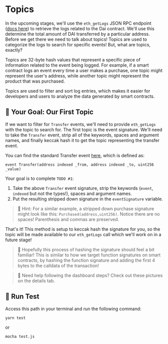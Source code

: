 # Topics

In the upcoming stages, we'll use the `eth_getLogs` JSON RPC endpoint ([docs here](https://docs.alchemy.com/reference/eth-getlogs)) to retrieve the logs related to the Dai contract. We'll use this determine the total amount of DAI transferred by a particular address. Before we get there we need to talk about topics! Topics are used to categorize the logs to search for specific events! But, what are topics, exactly?

Topics are 32-byte hash values that represent a specific piece of information related to the event being logged. For example, if a smart contract logs an event every time a user makes a purchase, one topic might represent the user's address, while another topic might represent the product that was purchased.

Topics are used to filter and sort log entries, which makes it easier for developers and users to analyze the data generated by smart contracts.

## 🏁 Your Goal: Our First Topic

If we want to filter for `Transfer` events, we'll need to provide `eth_getLogs` with the topic to search for. The first topic is the event signature. We'll need to take the `Transfer` event, strip all of the keywords, spaces and argument names, and finally keccak hash it to get the topic representing the transfer event.

You can find the standard Transfer event [here](https://eips.ethereum.org/EIPS/eip-20#events), which is defined as:

```solidity
event Transfer(address indexed _from, address indexed _to, uint256 _value)
```

Your goal is to complete `TODO #1`:

1. Take the above `Transfer` event signature, strip the keywords (`event`, `indexed` but not the types!), spaces and argument names.
2. Put the resulting stripped down signature in the `eventSignature` variable.

> 💭 Hint: For a similar example, a stripped down purchase signature might look like this: `Purchased(address,uint256)`. Notice there are no spaces! Parenthesis and commas are preserved.

That's it! This method is setup to keccak hash the signature for you, so the topic will be made available to our `eth_getLogs` call which we'll work on in a future stage!

> 🧐 Hopefully this process of hashing the signature should feel a bit familiar! This is similar to how we target function signatures on smart contracts, by hashing the function signature and adding the first 4 bytes to the calldata of the transaction!

> 📖 Need help following the dashboard steps? Check out these pictures on the details tab.

## 🧪 Run Test

Access this path in your terminal and run the following command:

```bash
yarn test
```

or

```bash
mocha test.js
```
